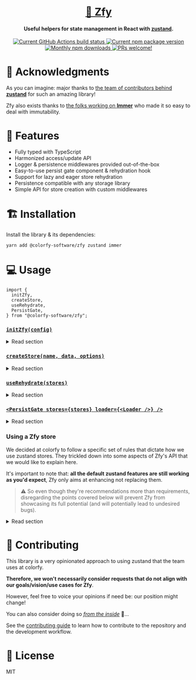 <h1 align="center">
  <a href="https://github.com/colorfy-software/zfy" target="_blank" rel="noopener noreferrer">
    🧸 Zfy
  </a>
</h1>

<h4 align="center">
  <strong>Useful helpers for state management in React with <a href="https://github.com/pmndrs/zustand" target="_blank" rel="noopener noreferrer">zustand</a>.</strong>
</h4>

<p align="center">
  <a href="https://github.com/colorfy-software/zfy/actions" target="_blank" rel="noopener noreferrer">
    <img src="https://github.com/colorfy-software/zfy/workflows/Test%20Suite/badge.svg?branch=main" alt="Current GitHub Actions build status" />
  </a>
  <a href="https://www.npmjs.org/package/@colorfy-software/zfy" target="_blank" rel="noopener noreferrer">
    <img src="https://badge.fury.io/js/%40colorfy-software%2Fzfy.svg" alt="Current npm package version" />
  </a>
  <a href="https://www.npmjs.org/package/@colorfy-software/zfy" target="_blank" rel="noopener noreferrer">
    <img src="https://img.shields.io/npm/dm/@colorfy-software/zfy.svg?maxAge=2592000" alt="Monthly npm downloads" />
  </a>
  <a href="https://colorfy-software.gitbook.io/@colorfy-software/zfy/contributing" target="_blank" rel="noopener noreferrer">
    <img src="https://img.shields.io/badge/PRs-welcome-brightgreen.svg" alt="PRs welcome!" />
  </a>
</p>

# 💫 Acknowledgments

As you can imagine: major thanks to [the team of contributors behind **zustand**](https://github.com/pmndrs/zustand/graphs/contributors) for such an amazing library!

Zfy also exists thanks to [the folks working on **Immer**](https://github.com/immerjs/immer/graphs/contributors) who
made it so easy to deal with immutability.

# 🌺 Features

* Fully typed with TypeScript
* Harmonized access/update API 
* Logger & persistence middlewares provided out-of-the-box
* Easy-to-use persist gate component & rehydration hook
* Support for lazy and eager store rehydration
* Persistence compatible with any storage library
* Simple API for store creation with custom middlewares

# 🏗️ Installation

Install the library & its dependencies:

```sh
yarn add @colorfy-software/zfy zustand immer
```

# 💻 Usage

```tsx
import {
  initZfy,
  createStore,
  useRehydrate,
  PersistGate,
} from "@colorfy-software/zfy";
```


### [`initZfy(config)`](https://github.com/colorfy-software/zfy/blob/main/src/core/init-zfy.ts)

<details>
  <summary>Read section</summary>

  `initZfy()` is the function that configures the library. You should call it as early as possible in your code, in your
  root `index.ts/js` file for example.

  **Example:**

  ```tsx
  // index.ts
  import { initZfy, ZfyConfigType } from '@colorfy-software/zfy'
  import AsyncStorage from '@react-native-async-storage/async-storage'

  const config: ZfyConfigType = {
    enableLogging: true,
    storage: AsyncStorage,
    persistKey: 'myAppName',
  }

  initZfy(config)
  
  // ...
  ```

  Check [ZfyConfigType](https://github.com/colorfy-software/zfy/blob/main/src/core/init-zfy.ts) to see all the
  supported configuration options.

  **Notes:**
  
  `storage` only needs your persistent storage solution to provide `getItem()` & `setItem()` functions, wether they are Promises or not. If it doesn't, you can simply implement it yourself. Eg: 

  ```tsx
  storage: {
    setItem: (key, data) => realm.write(/* whatever you want to do here */)
  }
  ```


</details>

### [`createStore(name, data, options)`](https://github.com/colorfy-software/zfy/blob/main/src/core/create-store.ts)

<details>
  <summary>Read section</summary>

  `createStore()`, you guessed it, is the function that creates a zustand store. It only expects the store **name** & its
  default **data** but you can also provide some **options**. 
  
  That's where you can enable the middlewares Zfy provides out-of-the-box, like [`persist`](https://github.com/colorfy-software/zfy/blob/main/src/internals/persist-middleware.ts) or [`logger`](https://github.com/colorfy-software/zfy/blob/main/src/internals/logger-middleware.ts), or provide your own via the **customMiddlewares** option.
  
  ⚠️ _Zfy puts a special twist on how the resulting stores can be used, which is explained in the [Using a Zfy store](#using-a-zfy-store) section._
  

  **Example:**

  ```tsx
  // src/stores/user-store.ts
  import { createStore } from '@colorfy-software/zfy'

  import type { UserType, StoresDataType } from '../types'

  export const initialState: UserType = {
    id: '',
    likes: 0,
  }

  export default createStore<StoresDataType, 'user'>('user', initialState, {
    log: true,
    persist: { lazyRehydration: true },
  })
  ```

  Check [CreateStoreOptionsType](https://github.com/colorfy-software/zfy/blob/main/src/types.ts) to see all the
  supported options.

</details>

### [`useRehydrate(stores)`](https://github.com/colorfy-software/zfy/blob/main/src/core/use-rehydrate.ts)

<details>
  <summary>Read section</summary>

  `useRehydrate()` is a React hook that rehydrates all the persisted stores you provide to it and returns `true` once
  that's done.

  **Example:**

  ```tsx
  // src/App.tsx
  import { useEffect } from 'react'
  import { useRehydrate } from '@colorfy-software/zfy'
  import SplashScreen from 'my-splash-screen-library'

  import Navigation from './navigation'

  import user from './stores/user-store.ts'
  import settings from './stores/settings-store.ts'

  
  export default (): JSX.Element => {
    const isRehydrated = useRehydrate({ user, settings })

    useEffect(() => {
      if (isRehydrated) SplashScreen.hide()
    }, [isRehydrated])

    return <Navigation />
  }
  ```

  **Notes:**
  
  * Each key of the `stores` object you passed to `useRehydrate()` has to match the `name` argument you provided to `createStore()` when creating its store. Without this, rehydration will not happen as `useRehydrate()` won't be able to tell which store you're providing.

  * It's also very important here that: **you do not try to export all the stores from single file before importing them to use in another!**
  
  Let's assume we have: 

  ```ts
  // src/stores/index.ts

  import user from './user-store.ts'
  import settings from './settings-store.ts'

  export default { user, settings }
  ```
  
  if we were to write the following for instance:

  ```tsx
  // src/App.tsx
  import { useRehydrate } from '@colorfy-software/zfy'

  import stores from './stores'
  
  export default (): JSX.Element => {
    const isRehydrated = useRehydrate(stores)

    // ...
  }
  ```

  We could end up in situations were, by the time `useRehydrate()` is trying to access the `user` store for instance, it
  could still be `undefined` as: [the store wouldn't have been created yet](https://github.com/pmndrs/zustand/issues/116). 

  That's why we highly recommend that you directly import stores from the file were you created them, before providing
  them to `useRehydrate()`.
</details>

### [`<PersistGate stores={stores} loader={<Loader />} />`](https://github.com/colorfy-software/zfy/blob/main/src/core/PersistGate.tsx)

<details>
  <summary>Read section</summary>

  `<PersistGate />` is the component equivalent of `useRehydrate()` (that it still uses under the hood). You can use it to display a loader in your app while your stores are being rehydrated.
  
  **Example:**

  ```tsx
  // src/App.tsx
  import { useEffect } from 'react'
  import { PersistGate } from '@colorfy-software/zfy'

  import Loader from './Loader'
  import Navigation from './navigation'

  import user from './stores/user-store.ts'
  import settings from './stores/settings-store.ts'

  
  export default (): JSX.Element => (
    <PersistGate stores={{ user, settings }} loader={<Loader/>}>
      <Navigation />
    </PersistGate>
  )
  ```

  **Notes:**

  ⚠️ The same warning notes as with `useRehydrate()` apply here too.
</details>

### Using a Zfy store

We decided at colorfy to follow a specific set of rules that dictate how we use zustand stores. They trickled down into
some aspects of Zfy's API that we would like to explain here.

It's important to note that: **all the default zustand features are still working as you'd expect**, Zfy only aims at
enhancing not replacing them.

> ⚠️ So even though they're recommendations more than requirements, disregarding
the points covered below will prevent Zfy from showcasing its full potential (and will potentially lead to undesired bugs).


<details>
  <summary>Read section</summary>

  #### _How to access data?_

  As you may have realised by looking into
  [`createStore()`](https://github.com/colorfy-software/zfy/blob/main/src/core/create-store.ts): the data you want to use
  and display in your app
  is explicitly put inside `getState().data` and only there.

  So no matter which type of data you want to put inside a
  store: it  will always be available from `getState().data`, not the top level `getState()`.

  This might sound quite restrictive or overdoing it at first but, such approach helped us tremendously by simplifying and harmonizing how stores are created and used throughout the entire codebase. It also allowed us to implement rehydration in
  a more flexible and scalable way.

  That's why:

  > **Any
  store created with Zfy always exposes the same 4 elements from the `getState()` object**: **`data`**, **`rehydrate()`**,
  **`update()`** & **`reset()`**.

  *If you're using persistence with lazy rehydration explicitly, `isRehydrated` is added as the 5th one but is mainly
  used by Zfy rehydration tools.*

  By  this logic, accessing your data will always look the
  same. Eg:

  ```tsx
  // src/MyRootComponent.tsx
  import shallow from 'zustand/shallow'

  import userStore from './stores/user-store'
  import settingsStore from './stores/settings-store'

  const MyRootComponent = (): JSX.Element => {
    const appLanguage = settingsStore(({ data }) => data.language)
    const [firstName, lastName] = userStore(({ data }) => [data.firstName, data.lastName], shallow)

    // ...
  }
  ```

  If you're outside of React, you can still switch to the vanilla API. Eg:

  ```ts
  import messagesStore from './stores/messages-store'

  const amountOfUnreadMessages = messagesStore.getState().data.unread.length
  ```

  Now that we've covered how to access data with Zfy, you may ask:

  #### _How to update data?_

  As we briefly saw earlier, Zfy exposes 3 methods for updating a store, `rehydrate()`, `update()` & `reset()`, with
  each having a specific use case you could guess by their name:

  * **`rehydrate()`** is the method you will probably use the least as it's primarily meant for Zfy itself. If you
  enable persistence when creating a store: that's the
  method the library will call to properly rehydrate it when you're using `useRehydrate()` or `<PersistGate />`.
  But for it to work as expected, as explained in the next subsection, Zfy expects you to update your data solely via `update()`, not `setState()`! 

  * **`update()`** is the method you'll be using the most as that's how `data` is being changed. And thanks to our use
    of Immer, you won't have to think about actions, reducers, immutability or anything else. Just update your data,
    [even with mutable update patterns](https://immerjs.github.io/immer/update-patterns/), Immer will take care of the
    rest. Eg:

    Using from outside React:

    ```js
    // src/core.js
    import Auth from 'my-auth-provider'

    import Api from '../api'
    import userStore from '../stores/user-store'
    import messagesStore from '../stores/messages-store'

    const updateUser = userStore.getState().update
    const updateMessages = messagesStore.getState().update

    export default {
      user: { 
        login: async (email, password) => new Promise((resolve, reject) => {
          try { 
            const userData = await Auth.login(email, password)

            updateUser((user) => {
              user.data = userData
            })

            resolve(userData)
          } catch (error) {
            reject(error)
          }
        })
      },

      messages: {
        fetchInbox: async () => new Promise((resolve, reject) => {
          try {
            if (!(await Auth.isLoggedIn())) return resolve(messagesStore.getState().data.inbox)

            const inboxMessages = await Api.fetchInbox()

            updateMessages((messages) => {
              messages.data.inbox = inboxMessages
            })

            resolve(inboxMessages)
          } catch (error) {
            reject(error)
          }
        }),

        markAsRead: async (messageId) => new Promise((resolve, reject) => {
          try { 
            if (!(await Auth.isLoggedIn())) return resolve(false)

            await Api.markMessageAsRead(messageId)

            updateMessages((messages) => {
              const index = messages.data.inbox.findIndex(item => item.id === messageId)

              if (index !== -1) {
                messages.data.read.unshift({ ...messages.data.inbox[index], readAt: date.now() })
                messages.data.inbox.splice(index, 1)
              }
            })

            resolve(true)
          } catch (error) {
            reject(error)
          }
        })
      }
    }
    ```

    Using from within React works the same:

    ```tsx
    // src/screens/Login.tsx
    import core from '../core'
    import navigation from '../navigation'
    import appInfoStore from '../stores/app-info-store'

    const updateAppInfo = appInfoStore.getState().update

    const Login = (): JSX.Element => {
     const onPressLogin = async (email, password) => {
      try {
        // ...
        await core.user.login(email, password)

        updateAppInfo((appInfo) => {
          appInfo.data.lastLoginAt = Date.now()
        })

        await core.messages.fetchInbox()

        navigation.to('Home')
      } catch (error) {
        // handle error
      } finally {
        // ...
      }
     }

     // ...
    }

    export default Login
    ```

    Note that if you've enabled the provided persistence middleware on a store, **`update()` will automatically take care of
    saving `data` in a way that will allow `rehydrate()` to work without you having to do anything**. That's why:
  > ⚠️ For rehydration to work as expected, you should never use `setState()` but only `getState().update()`.

  * **`reset()`** finally, is your go-to method when you simply want to reset your store to its initial default data,
    useful for when your users are logging out for instance:

    ```js
    // src/core.js
    import Auth from 'my-auth-provider'

    import userStore from '../stores/user-store'

    const resetUser = userStore.getState().reset

    export default {
      user: { 
        logout: async (email, password) => new Promise((resolve, reject) => {
          try { 
            await Auth.logout()
            resetUser()
            resolve(true)
          } catch (error) {
            reject(error)
          }
        })
      },
    }
    ```

    ```tsx
    // src/screens/Profile.tsx
    import core from '../core'
    import navigation from '../navigation'

    const Profile = (): JSX.Element => {
     const onPressLogout = async () => {
      try {
        // ...
        await core.user.logout()
        navigation.reset('Login')
      } catch (error) {
        // handle error
      } finally {
        // ...
      }
     }

     // ...
    }

    export default Profile
    ```
</details>

# 🤝 Contributing

This library is a very opinionated approach to using zustand that the team uses at colorfy.

**Therefore, we won't necessarily consider requests that do not align with our goals/vision/use cases for Zfy**.

However, feel free to voice your opinions if need be: our position might change!

You can also consider doing so [_from the inside_](https://colorfy.me/jobs/) 👀…

See the [contributing guide](CONTRIBUTING.md) to learn how to contribute to the repository and the development workflow.

# 📰 License

MIT
